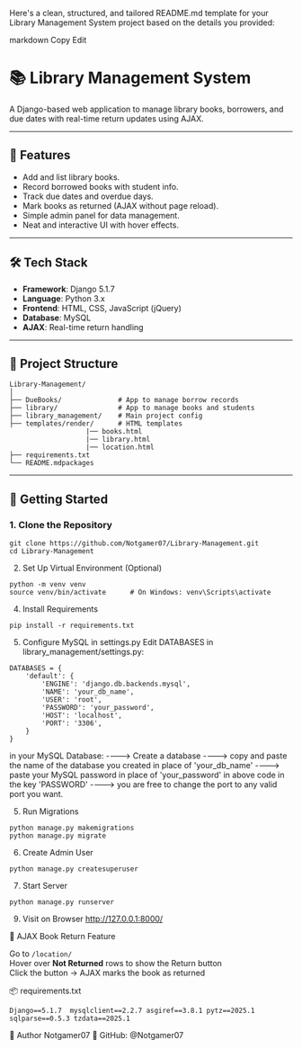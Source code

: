 Here's a clean, structured, and tailored README.md template for your Library Management System project based on the details you provided:

markdown
Copy
Edit
# 📚 Library Management System

A Django-based web application to manage library books, borrowers, and due dates with real-time return updates using AJAX.

---

## 🌟 Features

- Add and list library books.
- Record borrowed books with student info.
- Track due dates and overdue days.
- Mark books as returned (AJAX without page reload).
- Simple admin panel for data management.
- Neat and interactive UI with hover effects.

---

## 🛠️ Tech Stack

- **Framework**: Django 5.1.7
- **Language**: Python 3.x
- **Frontend**: HTML, CSS, JavaScript (jQuery)
- **Database**: MySQL
- **AJAX**: Real-time return handling

---

## 📁 Project Structure

```
Library-Management/
│
├── DueBooks/              # App to manage borrow records
├── library/               # App to manage books and students
├── library_management/    # Main project config
├── templates/render/      # HTML templates
                   |── books.html
                   |── library.html
                   |── location.html
├── requirements.txt
└── README.mdpackages
```

---

## 🚀 Getting Started

### 1. Clone the Repository
```
git clone https://github.com/Notgamer07/Library-Management.git
cd Library-Management
```

2. Set Up Virtual Environment (Optional)
```    
python -m venv venv
source venv/bin/activate      # On Windows: venv\Scripts\activate
```

4. Install Requirements
```
pip install -r requirements.txt
```

5. Configure MySQL in settings.py
Edit DATABASES in library_management/settings.py:

```
DATABASES = {
    'default': {
        'ENGINE': 'django.db.backends.mysql',
        'NAME': 'your_db_name',
        'USER': 'root',
        'PASSWORD': 'your_password',
        'HOST': 'localhost',
        'PORT': '3306',
    }
}
```
in your MySQL Database:
----> Create a database 
----> copy and paste the name of the database you created in place of 'your_db_name'
----> paste your MySQL password in place of 'your_password' in above code in the key 'PASSWORD'
----> you are free to change the port to any valid port you want.


5. Run Migrations
```
python manage.py makemigrations
python manage.py migrate
```


6. Create Admin User
```
python manage.py createsuperuser
```


7. Start Server
```
python manage.py runserver
```

9. Visit on Browser
http://127.0.0.1:8000/


🔁 AJAX Book Return Feature

Go to `/location/`  
Hover over **Not Returned** rows to show the Return button  
Click the button → AJAX marks the book as returned  


📦 requirements.txt

`Django==5.1.7 
mysqlclient==2.2.7
asgiref==3.8.1
pytz==2025.1
sqlparse==0.5.3
tzdata==2025.1`



👤 Author
Notgamer07
🔗 GitHub: @Notgamer07

